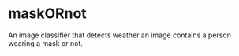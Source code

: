 # maskORnot
An image classifier that detects weather an image contains a person wearing a mask or not.
